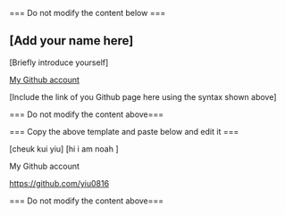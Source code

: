 === Do not modify the content below ===

## [Add your name here]
[Briefly introduce yourself]

[My Github account](http://www.github.com/put-your-github-username-here/)

[Include the link of you Github page here using the syntax shown above]

=== Do not modify the content above===

=== Copy the above template and paste below and edit it ===

[cheuk kui yiu]
[hi i am noah ]

My Github account

https://github.com/yiu0816

=== Do not modify the content above===
